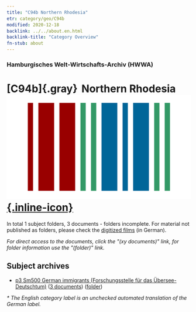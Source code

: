 ```yaml
---
title: "C94b Northern Rhodesia"
etr: category/geo/C94b
modified: 2020-12-18
backlink: ../../about.en.html
backlink-title: "Category Overview"
fn-stub: about
---
```


### Hamburgisches Welt-Wirtschafts-Archiv (HWWA)
# [C94b]{.gray}&#8201; Northern Rhodesia&#160; [![Wikidata item](/images/Wikidata-logo.svg){.inline-icon}](http://www.wikidata.org/entity/Q953903)





In total 1 subject folders, 3 documents - folders incomplete.
For material not published as folders, please check the [digitized films](/film/h1_sh) (in German).

_For direct access to the documents, click the "(xy documents)" link, for folder information use the "(folder)" link._

## Subject archives


  - [p3 Sm500 German immigrants (Forschungsstelle für das Übersee-Deutschtum)](../../../subject/about.en.html#p3_Sm500) (<a href="https://dfg-viewer.de/show/?tx_dlf[id]=https://pm20.zbw.eu/mets/sh/1414xx/141458/1459xx/145921/public.mets.en.xml" target="_blank">3 documents</a>) ([folder](http://purl.org/pressemappe20/folder/sh/141458,145921))


_* The English category label is an unchecked automated translation of the German label._

